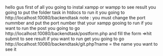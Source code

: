 hello gus
first of all you going to instal xampp or wampp to see result
you going to put the folder task in htdocs 
to run it you going to http://localhost:10080/backendtask
note : you must change the port nummber and put the port number that your xampp gooing to run
if you want to run the post you going to go http://localhost:10080/backendtask/postform.php and fill the form =>hit submit to see result
if you want to run get you going to go http://localhost:10080/backendtask/git.php?name = the name you want to see it 
